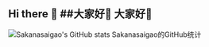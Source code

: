 ## Hi there 👋   ##大家好👋   大家好👋


![Sakanasaigao's GitHub stats   Sakanasaigao的GitHub统计](https://github-readme-stats.vercel.app/apiSakanasaigao=Sakanasaigao&show_icons=true)


